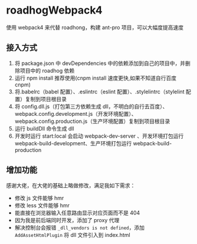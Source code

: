 # roadhogWebpack4

使用 webpack4 来代替 roadhong，构建 ant-pro 项目，可以大幅度提高速度

## 接入方式

1. 将 package.json 中 devDependencies 中的依赖添加到自己的项目中，并删除项目中的 roadhog 依赖
2. 运行 npm install 推荐使用(cnpm install 速度更快,如果不知道自行百度 cnpm)
3. 将.babelrc（babel 配置）、.eslintrc（eslint 配置）、.stylelintrc（stylelint 配置）复制到项目根目录
4. 将 config.dll.js（打包第三方依赖生成 dll，不明白的自行去百度）、webpack.config.development.js（开发环境配置）、webpack.config.production.js（生产环境配置）复制到项目根目录
5. 运行 buildDll 命令生成 dll
6. 开发时运行 start:local 会启动 webpack-dev-server 、开发环境打包运行 webpack-build-development、生产环境打包运行 webpack-build-production

## 增加功能

感谢大佬，在大佬的基础上略做修改，满足我如下需求：

- 修改 js 文件能够 hmr
- 修改 less 文件能够 hmr
- 能直接在浏览器输入任意路由显示对应页面而不是 404
- 因为我是前后端同时开发，添加了 proxy 代理
- 解决控制台会报错 `_dll_vendors is not defined`，添加 `AddAssetHtmlPlugin` 将 dll 文件引入到 index.html

